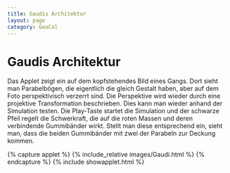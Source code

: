 ```yaml
---
title: Gaudis Architektur
layout: page
category: GeoCal
---
```



# Gaudis Architektur
Das Applet zeigt ein auf dem kopfstehendes Bild eines Gangs. Dort sieht man Parabelbögen, die eigentlich die gleich Gestalt haben, aber auf dem Foto perspektivisch verzerrt sind. Die Perspektive wird wieder durch eine projektive Transformation beschrieben. Dies kann man wieder anhand der Simulation testen. Die Play-Taste startet die Simulation und der schwarze Pfeil regelt die Schwerkraft, die auf die roten Massen und deren verbindende Gummibänder wirkt. Stellt man diese entsprechend ein, sieht man, dass die beiden Gummibänder mit zwei der Parabeln zur Deckung kommen.

{% capture applet %} {% include_relative images/Gaudi.html %} {% endcapture %}
{% include showapplet.html %}
